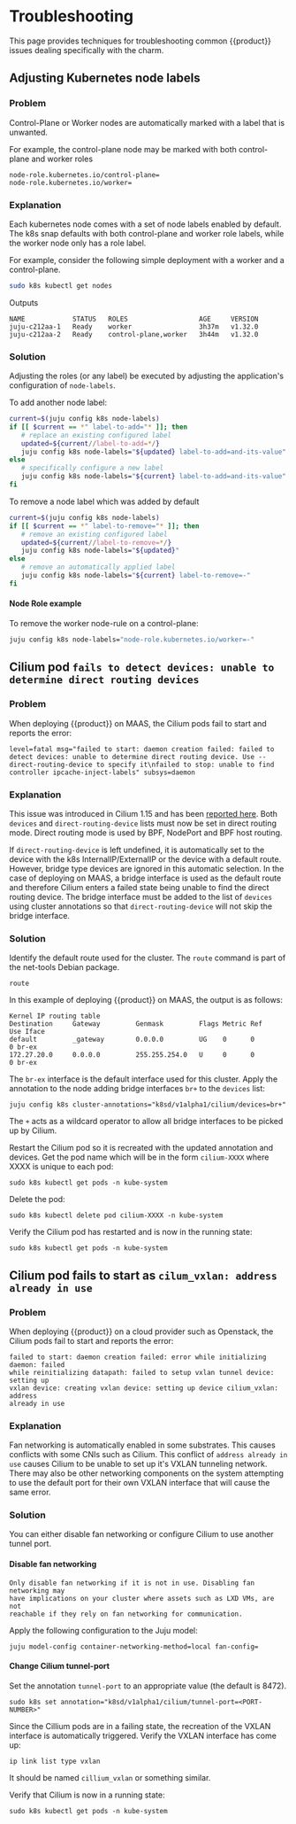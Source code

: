 # Troubleshooting

This page provides techniques for troubleshooting common {{product}}
issues dealing specifically with the charm.


## Adjusting Kubernetes node labels

### Problem

Control-Plane or Worker nodes are automatically marked with a label that is
unwanted.

For example, the control-plane node may be marked with both control-plane and
worker roles

```
node-role.kubernetes.io/control-plane=
node-role.kubernetes.io/worker=
```

### Explanation

Each kubernetes node comes with a set of node labels enabled by default. The k8s
snap defaults with both control-plane and worker role labels, while the worker
node only has a role label.

For example, consider the following simple deployment with a worker and a
control-plane.

```sh
sudo k8s kubectl get nodes
```

Outputs

```
NAME            STATUS   ROLES                  AGE     VERSION
juju-c212aa-1   Ready    worker                 3h37m   v1.32.0
juju-c212aa-2   Ready    control-plane,worker   3h44m   v1.32.0
```

### Solution

Adjusting the roles (or any label) be executed by adjusting the application's
configuration of `node-labels`.

To add another node label:

```sh
current=$(juju config k8s node-labels)
if [[ $current == *" label-to-add="* ]]; then
   # replace an existing configured label
   updated=${current//label-to-add=*/}
   juju config k8s node-labels="${updated} label-to-add=and-its-value"
else
   # specifically configure a new label
   juju config k8s node-labels="${current} label-to-add=and-its-value"
fi
```

To remove a node label which was added by default

```sh
current=$(juju config k8s node-labels)
if [[ $current == *" label-to-remove="* ]]; then
   # remove an existing configured label
   updated=${current//label-to-remove=*/}
   juju config k8s node-labels="${updated}"
else
   # remove an automatically applied label
   juju config k8s node-labels="${current} label-to-remove=-"
fi
```

#### Node Role example

To remove the worker node-rule on a control-plane:

```sh
juju config k8s node-labels="node-role.kubernetes.io/worker=-"
```

<!-- markdownlint-disable -->
## Cilium pod `fails to detect devices: unable to determine direct routing devices`
<!-- markdownlint-restore -->

### Problem

When deploying {{product}} on MAAS, the Cilium pods fail to start and reports
the error:

```
level=fatal msg="failed to start: daemon creation failed: failed to detect devices: unable to determine direct routing device. Use --direct-routing-device to specify it\nfailed to stop: unable to find controller ipcache-inject-labels" subsys=daemon
```

### Explanation

This issue was introduced in Cilium 1.15 and has been [reported here]. Both
`devices` and `direct-routing-device` lists must now be set in direct routing
mode. Direct routing mode is used by BPF, NodePort and BPF host routing.

If `direct-routing-device` is left undefined, it is automatically set to the
device with the k8s InternalIP/ExternalIP or the device with a default route.
However, bridge type devices are ignored in this automatic selection. In the
case of deploying on MAAS, a bridge interface is used as the default route and
therefore Cilium enters a failed state being unable to find the direct routing
device. The bridge interface must be added to the list of `devices` using
cluster annotations so that `direct-routing-device` will not skip the bridge
interface.

### Solution

Identify the default route used for the cluster. The `route` command is part
of the net-tools Debian package.

```
route
```

In this example of deploying {{product}} on MAAS, the output is as follows:

```
Kernel IP routing table
Destination     Gateway         Genmask         Flags Metric Ref    Use Iface
default         _gateway        0.0.0.0         UG    0      0        0 br-ex
172.27.20.0     0.0.0.0         255.255.254.0   U     0      0        0 br-ex
```

The `br-ex` interface is the default interface used for this cluster. Apply
the annotation to the node adding bridge interfaces `br+` to the `devices` list:

```
juju config k8s cluster-annotations="k8sd/v1alpha1/cilium/devices=br+"
```

The `+` acts as a wildcard operator to allow all bridge interfaces to be picked
up by Cilium.

Restart the Cilium pod so it is recreated with the updated annotation and
devices. Get the pod name which will be in the form `cilium-XXXX` where XXXX
is unique to each pod:

```
sudo k8s kubectl get pods -n kube-system
```

Delete the pod:

```
sudo k8s kubectl delete pod cilium-XXXX -n kube-system
```

Verify the Cilium pod has restarted and is now in the running state:

```
sudo k8s kubectl get pods -n kube-system
```

## Cilium pod fails to start as `cilum_vxlan: address already in use`

### Problem

When deploying {{product}} on a cloud provider such as Openstack, the Cilium
pods fail to start and reports the error:

```
failed to start: daemon creation failed: error while initializing daemon: failed
while reinitializing datapath: failed to setup vxlan tunnel device: setting up
vxlan device: creating vxlan device: setting up device cilium_vxlan: address
already in use
```

### Explanation

Fan networking is automatically enabled in some substrates. This causes
conflicts with some CNIs such as Cilium. This conflict of
`address already in use` causes Cilium to be unable to set up it's VXLAN
tunneling network. There may also be other networking components on the system
attempting to use the default port for their own VXLAN interface that will
cause the same error.

### Solution

You can either disable fan networking or configure Cilium to use another tunnel
port.

#### Disable fan networking

```{note}
Only disable fan networking if it is not in use. Disabling fan networking may
have implications on your cluster where assets such as LXD VMs, are not
reachable if they rely on fan networking for communication.
```

Apply the following configuration to the Juju model:

```
juju model-config container-networking-method=local fan-config=
```

#### Change Cilium tunnel-port

<!-- Do we need to do this on all nodes or just one? -->

Set the annotation `tunnel-port` to an appropriate value (the default is 8472).

```
sudo k8s set annotation="k8sd/v1alpha1/cilium/tunnel-port=<PORT-NUMBER>"
```

Since the Cillium pods are in a failing state, the recreation of the VXLAN
interface is automatically triggered. Verify the VXLAN interface has come up:

```
ip link list type vxlan
```

It should be named `cillium_vxlan` or something similar.

Verify that Cilium is now in a running state:

```
sudo k8s kubectl get pods -n kube-system
```

<!-- LINKS -->
[reported here]: https://github.com/cilium/cilium/issues/30889

